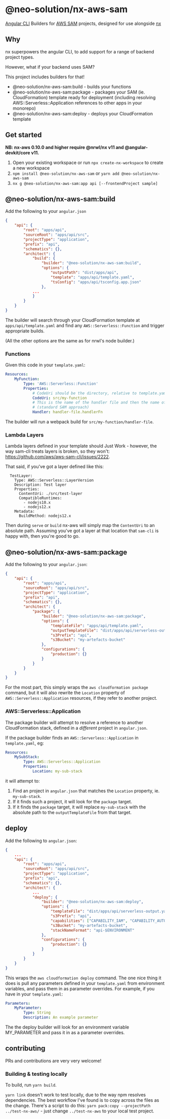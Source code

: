 # @neo-solution/nx-aws-sam

[Angular CLI](https://cli.angular.io) Builders for [AWS SAM](https://aws.amazon.com/serverless/sam/) projects,
designed for use alongside [nx](https://nx.dev)

## Why

nx superpowers the angular CLI, to add support for a range of backend project types.

However, what if your backend uses SAM?

This project includes builders for that!

-   @neo-solution/nx-aws-sam:build - builds your functions
-   @neo-solution/nx-aws-sam:package - packages your SAM (ie. CloudFormation) template ready for deployment
    (including resolving AWS::Serverless::Application references to other apps in your monorepo)
-   @neo-solution/nx-aws-sam:deploy - deploys your CloudFormation template

## Get started

**NB: nx-aws 0.10.0 and higher require @nrwl/nx v11 and @angular-devkit/core v11.**

1. Open your existing workspace or run `npx create-nx-workspace` to create a new workspace
1. `npm install @neo-solution/nx-aws-sam` or `yarn add @neo-solution/nx-aws-sam`
1. `nx g @neo-solution/nx-aws-sam:app api [--frontendProject sample]`

## @neo-solution/nx-aws-sam:build

Add the following to your `angular.json`

```json
{
    "api": {
        "root": "apps/api",
        "sourceRoot": "apps/api/src",
        "projectType": "application",
        "prefix": "api",
        "schematics": {},
        "architect": {
            "build": {
                "builder": "@neo-solution/nx-aws-sam:build",
                "options": {
                    "outputPath": "dist/apps/api",
                    "template": "apps/api/template.yaml",
                    "tsConfig": "apps/api/tsconfig.app.json"
                },
            ...
            }
        }
    }
}
```

The builder will search through your CloudFormation template at `apps/api/template.yaml`
and find any `AWS::Serverless::Function` and trigger appropriate builds.

(All the other options are the same as for nrwl's node builder.)

### Functions

Given this code in your `template.yaml`:

```yaml
Resources:
    MyFunction:
        Type: 'AWS::Serverless::Function'
        Properties:
            # CodeUri should be the directory, relative to template.yaml, where the handler file is found
            CodeUri: src/my-function
            # This is the name of the handler file and then the name of the exported handler function
            # (standard SAM approach)
            Handler: handler-file.handlerFn
```

The builder will run a webpack build for `src/my-function/handler-file`.

### Lambda Layers

Lambda layers defined in your template should Just Work - however, the way sam-cli treats layers is broken,
so they won't: https://github.com/aws/aws-sam-cli/issues/2222.

That said, if you've got a layer defined like this:

```
  TestLayer:
    Type: AWS::Serverless::LayerVersion
    Description: Test layer
    Properties:
      ContentUri: ./src/test-layer
      CompatibleRuntimes:
        - nodejs10.x
        - nodejs12.x
    Metadata:
      BuildMethod: nodejs12.x
```

Then during `serve` or `build` nx-aws will simply map the `ContentUri` to an absolute path. Assuming you've got a
layer at that location that `sam-cli` is happy with, then you're good to go.

## @neo-solution/nx-aws-sam:package

Add the following to your `angular.json`:

```json
{
    "api": {
        "root": "apps/api",
        "sourceRoot": "apps/api/src",
        "projectType": "application",
        "prefix": "api",
        "schematics": {},
        "architect": {
            "package": {
                "builder": "@neo-solution/nx-aws-sam:package",
                "options": {
                    "templateFile": "apps/api/template.yaml",
                    "outputTemplateFile": "dist/apps/api/serverless-output.yaml",
                    "s3Prefix": "api",
                    "s3Bucket": "my-artefacts-bucket"
                },
                "configurations": {
                    "production": {}
                }
            }
        }
    }
}
```

For the most part, this simply wraps the `aws cloudformation package` command, but it will also
rewrite the `Location` property of `AWS::Serverless::Application` resources, if they refer to
another project.

### AWS::Serverless::Application

The package builder will attempt to resolve a reference to another CloudFormation stack, defined
in a _different_ project in `angular.json`.

If the package builder finds an `AWS::Serverless::Application` in `template.yaml`, eg:

```yaml
Resources:
    MySubStack:
        Type: AWS::Serverless::Application
        Properties:
            Location: my-sub-stack
```

it will attempt to:

1. Find an project in `angular.json` that matches the `Location` property, ie. `my-sub-stack`.
2. If it finds such a project, it will look for the `package` target.
3. If it finds the `package` target, it will replace `my-sub-stack` with the absolute path to
   the `outputTemplateFile` from that target.

## deploy

Add the following to `angular.json`:

```json
{
    ...
    "api": {
        "root": "apps/api",
        "sourceRoot": "apps/api/src",
        "projectType": "application",
        "prefix": "api",
        "schematics": {},
        "architect": {
            ...
            "deploy": {
                "builder": "@neo-solution/nx-aws-sam:deploy",
                "options": {
                    "templateFile": "dist/apps/api/serverless-output.yaml",
                    "s3Prefix": "api",
                    "capabilities": ["CAPABILITY_IAM", "CAPABILITY_AUTO_EXPAND"],
                    "s3Bucket": "my-artefacts-bucket",
                    "stackNameFormat": "api-$ENVIRONMENT"
                },
                "configurations": {
                    "production": {}
                }
            }
        }
    }
}
```

This wraps the `aws cloudformation deploy` command. The one nice thing it does is pull
any parameters defined in your `template.yaml` from environment variables, and pass them
in as parameter overrides. For example, if you have in your `template.yaml`:

```yaml
Parameters:
    MyParameter:
        Type: String
        Description: An example parameter
```

The the deploy builder will look for an environment variable MY_PARAMETER and pass it in as
a parameter overrides.

## contributing

PRs and contributions are very very welcome!

### Building & testing locally

To build, run `yarn build`.

`yarn link` doesn't work to test locally, due to the way npm resolves dependencies. The best
workflow I've found is to copy across the files as the change. There's a script to do
this: `yarn pack:copy --projectPath ../test-nx-aws/` - just change `../test-nx-aws` to your
local test project.
